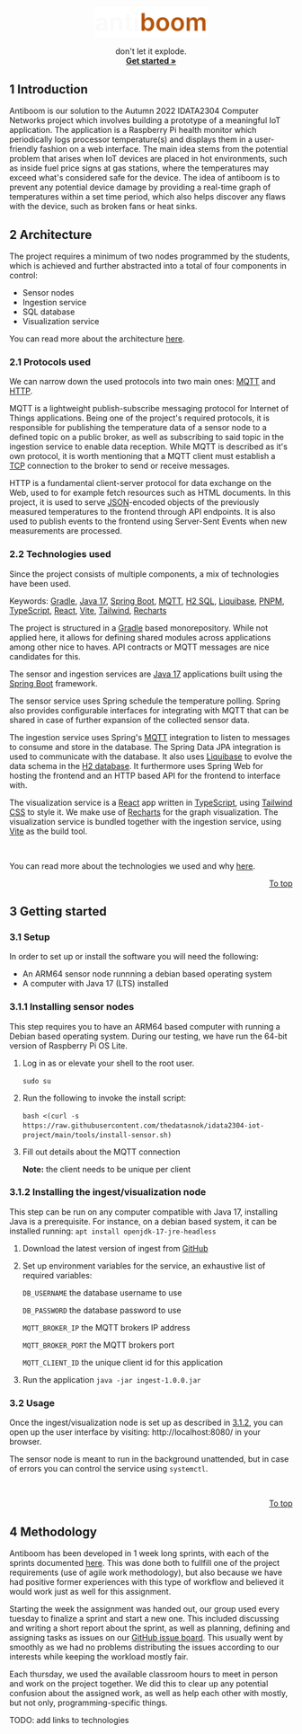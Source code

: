 <br />
<div align="center">
  <a href="#introduction">
    <img src="docs/assets/wordmark.png" width="200">
  </a>

  <p>
    don't let it explode.
    <br />
    <a href="#3-getting-started"><strong>Get started »</strong></a>
</div>

## 1 Introduction

Antiboom is our solution to the Autumn 2022 IDATA2304 Computer Networks project which involves building a prototype of a meaningful IoT application. The application is a Raspberry Pi health monitor which periodically logs processor temperature(s) and displays them in a user-friendly fashion on a web interface. The main idea stems from the potential problem that arises when IoT devices are placed in hot environments, such as inside fuel price signs at gas stations, where the temperatures may exceed what's considered safe for the device. The idea of antiboom is to prevent any potential device damage by providing a real-time graph of temperatures within a set time period, which also helps discover any flaws with the device, such as broken fans or heat sinks.

## 2 Architecture
The project requires a minimum of two nodes programmed by the students, which is achieved and further abstracted into a total of four components in control:
- Sensor nodes
- Ingestion service
- SQL database
- Visualization service

You can read more about the architecture [here](docs/architecture.md).

### 2.1 Protocols used
We can narrow down the used protocols into two main ones: [MQTT][mqtt] and [HTTP][http].

MQTT is a lightweight publish-subscribe messaging protocol for Internet of Things applications. Being one of the project's required protocols, it is responsible for publishing the temperature data of a sensor node to a defined topic on a public broker, as well as subscribing to said topic in the ingestion service to enable data reception. While MQTT is described as it's own protocol, it is worth mentioning that a MQTT client must establish a [TCP][tcp] connection to the broker to send or receive messages.

HTTP is a fundamental client-server protocol for data exchange on the Web, used to for example fetch resources such as HTML documents. In this project, it is used to serve [JSON][json]-encoded objects of the previously measured temperatures to the frontend through API endpoints. It is also used to publish events to the frontend using Server-Sent Events when new measurements are processed.

### 2.2 Technologies used
Since the project consists of multiple components, a mix of technologies have been used.

Keywords: 
[Gradle][gradle], [Java 17][java-17], [Spring Boot][spring-boot], [MQTT][mqtt],
[H2 SQL][h2-sql], [Liquibase][liquibase], [PNPM][pnpm], [TypeScript][typescript], 
[React][react], [Vite][vite], [Tailwind][tailwind-css], [Recharts][recharts]

The project is structured in a [Gradle][gradle] based monorepository. While not applied here, it allows for defining shared modules across applications among other nice to haves. API contracts or MQTT messages are nice candidates for this.


The sensor and ingestion services are [Java 17][java-17] applications built using the [Spring Boot][spring-boot] framework.


The sensor service uses Spring schedule the temperature polling. 
Spring also provides configurable interfaces for integrating with MQTT that can be shared in case of further expansion of the collected sensor data. 


The ingestion service uses Spring's [MQTT][mqtt] integration to listen to messages to consume and store in the database. The Spring Data JPA integration is used to communicate with the database. 
It also uses [Liquibase][liquibase] to evolve the data schema in the [H2 database][h2-sql]. It furthermore uses Spring Web for hosting the frontend and an HTTP based API for the frontend to interface with. 

The visualization service is a [React][react] app written in [TypeScript][typescript], using [Tailwind CSS][tailwind-css] to style it. We make use of [Recharts][recharts] for the graph visualization. The visualization service is bundled together with the ingestion service, using [Vite][vite] as the build tool. 

<br />

You can read more about the technologies we used and why [here](docs/technologies.md).

<a href="#introduction">
  <p align="right">
  To top
  </p>
</a>

## 3 Getting started

### 3.1 Setup
In order to set up or install the software you will need the following: 
- An ARM64 sensor node runnning a debian based operating system
- A computer with Java 17 (LTS) installed

### 3.1.1 Installing sensor nodes
This step requires you to have an ARM64 based computer with running a Debian based operating system. 
During our testing, we have run the 64-bit version of Raspberry Pi OS Lite.

1. Log in as or elevate your shell to the root user.

    `sudo su`

2. Run the following to invoke the install script: 

    `bash <(curl -s https://raw.githubusercontent.com/thedatasnok/idata2304-iot-project/main/tools/install-sensor.sh)`

3. Fill out details about the MQTT connection

    **Note:** the client needs to be unique per client
  
### 3.1.2 Installing the ingest/visualization node
This step can be run on any computer compatible with Java 17, installing Java is a prerequisite. 
For instance, on a debian based system, it can be installed running: `apt install openjdk-17-jre-headless`

1. Download the latest version of ingest from [GitHub][release-latest]

2. Set up environment variables for the service, an exhaustive list of required variables:

    `DB_USERNAME` the database username to use
    
    `DB_PASSWORD` the database password to use
    
    `MQTT_BROKER_IP` the MQTT brokers IP address
    
    `MQTT_BROKER_PORT` the MQTT brokers port
    
    `MQTT_CLIENT_ID` the unique client id for this application
    

3. Run the application `java -jar ingest-1.0.0.jar`


### 3.2 Usage

Once the ingest/visualization node is set up as described in [3.1.2](#312-installing-the-ingestvisualization-node), you can open up the user interface by visiting: http://localhost:8080/ in your browser.


The sensor node is meant to run in the background unattended, but in case of errors you can control the service using `systemctl`. 


<br />

<a href="#introduction">
  <p align="right">
  To top
  </p>
</a>

## 4 Methodology
Antiboom has been developed in 1 week long sprints, with each of the sprints documented [here](docs/sprints/index.md). This was done both to fullfill one of the project requirements (use of agile work methodology), but also because we have had positive former experiences with this type of workflow and believed it would work just as well for this assignment.

Starting the week the assignment was handed out, our group used every tuesday to finalize a sprint and start a new one. This included discussing and writing a short report about the sprint, as well as planning, defining and assigning tasks as issues on our [GitHub issue board](https://github.com/users/thedatasnok/projects/2/). This usually went by smoothly as we had no problems distributing the issues according to our interests while keeping the workload mostly fair.

Each thursday, we used the available classroom hours to meet in person and work on the project together. We did this to clear up any potential confusion about the assigned work, as well as help each other with mostly, but not only, programming-specific things.


TODO: add links to technologies

[mqtt]: https://
[tcp]: https://
[http]: https://
[json]: https://

[gradle]: https://
[java-17]: https://
[spring-boot]: https://
[h2-sql]: https://
[liquibase]: https://
[pnpm]: https://
[typescript]: https://
[react]: https://
[vite]: https://
[tailwind-css]: https://
[recharts]: https://

[release-latest]: https://github.com/thedatasnok/idata2304-iot-project/releases/latest